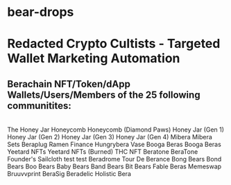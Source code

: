 # bear-drops
# Redacted Crypto Cultists - Targeted Wallet Marketing Automation
## Berachain NFT/Token/dApp Wallets/Users/Members of the 25 following communitites:
<br>
The Honey Jar
Honeycomb
Honeycomb (Diamond Paws)
Honey Jar (Gen 1)
Honey Jar (Gen 2)
Honey Jar (Gen 3)
Honey Jar (Gen 4)
Mibera
Mibera Sets
Beraplug
Ramen Finance
Hungrybera
Vase Booga Beras
Booga Beras
Yeetard NFTs
Yeetard NFTs (Burned)
THC NFT
Beratone
BeraTone Founder's Sailcloth test test
Beradrome
Tour De Berance
Bong Bears
Bond Bears
Boo Bears
Baby Bears
Band Bears
Bit Bears
Fable Beras
Memeswap
Bruuvvprint
BeraSig
Beradelic
Holistic Bera
